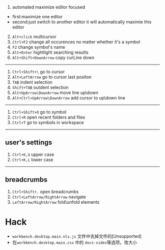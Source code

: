 1. automated maximize editor focused
  - first:maximize one editor
  - second:just switch to another editor it will automatically maximie this editor
2. `Alt+click` multicursor
3. `Ctrl+F2`  change all occurences no matter whether it's a symbol
4. `F2` change symbol's name
5. `Alt+Enter` hightlight searching results
6. `Alt+Shift+DownArrow` copy curLine down
---
1. `Ctrl+Shift+\` go to cursor
2. `Alt+LeftArrow` go to cursor last positon
3. `TAB` indent selection
4. `Shift+TAB` outdent selection
5. `Alt+UpArrow\DownArrow` move line up\down
6. `Alt+Ctrl+UpArrow\DownArrow` add cursor to up\down line
---
1. `Ctrl+Shift+O` go to symbol
2. `Ctrl+R` open recent folders and files
3. `Ctrl+T` go to symbols in workspace
---
user's settings
---
1. `Ctrl+K,U` upper case
2. `Ctrl+K,L` lower case
---
breadcrumbs
---
1. `Ctrl+Shift+.` open breadcrumbs
2. `Ctrl+LeftArrow/RightArrow` navigate
3. `LeftArrow/RightArrow` fold\unfold elements

# Hack
- `workbench.desktop.main.nls.js` 文件中去掉文件的[Unsupported]
- 在`workbench.desktop.main.css` 中的 `docs-sides`等选项，改大小
